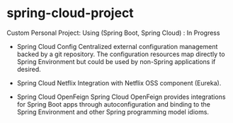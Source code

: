 # spring-cloud-project
Custom Personal Project: Using (Spring Boot, Spring Cloud) : In Progress

* Spring Cloud Config
Centralized external configuration management backed by a git repository. The configuration resources map directly to Spring Environment but could be used by non-Spring applications if desired.

* Spring Cloud Netflix
Integration with Netflix OSS component (Eureka).

* Spring Cloud OpenFeign
Spring Cloud OpenFeign provides integrations for Spring Boot apps through autoconfiguration and binding to the Spring Environment and other Spring programming model idioms.
